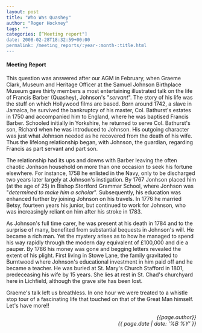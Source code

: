 ```yaml
---
layout: post
title: "Who Was Quashey"
author: "Roger Hockney"
tags: ""
categories: [“Meeting report"]
date: 2008-02-28T18:32:59+00:00
permalink: /meeting_reports/:year-:month-:title.html
---
```

#### Meeting Report ####

This question was answered after our AGM in February, when Graeme Clark, Museum and Heritage Officer at the Samuel Johnson Birthplace Museum gave thirty members a most entertaining illustrated talk on the life of Francis Barber (Quashey), Johnson's "*servant*". The story of his life was the stuff on which Hollywood films are based. Born around 1742, a slave in Jamaica, he survived the bankruptcy of his master, Col. Bathurst's estates in 1750 and accompanied him to England, where he was baptised Francis Barber. Schooled initially in Yorkshire, he returned to serve Col. Bathurst's son, Richard when he was introduced to Johnson. His outgoing character was just what Johnson needed as he recovered from the death of his wife. Thus the lifelong relationship began, with Johnson, the guardian, regarding Francis as part servant and part son.

The relationship had its ups and downs with Barber leaving the often chaotic Jonhson household on more than one occasion to seek his fortune elsewhere. For instance, 1758 he enlisted in the Navy, only to be discharged two years later largely at Johnson's instigation. By 1767 Jonhson placed him (at the age of 25) in Bishop Stortford Grammar School, where Jonhson was "*determined to make him a scholar*". Subsequently, his education was enhanced further by joining Johnson on his travels. In 1776 he married Betsy, fourteen years his junior, but continued to work for Johnson, who was increasingly reliant on him after his stroke in 1783.

As Johnson's full time carer, he was present at his death in 1784 and to the surprise of many, benefited from substantial bequests in Johnson's will. He became a rich man. Yet the mystery arises as to how he managed to spend his way rapidly through the modern day equivalent of £100,000 and die a pauper. By 1786 his money was gone and begging letters revealed the extent of his plight. First living in Stowe Lane, the family gravitated to Burntwood where Johnson's educational investment in him paid off and he became a teacher. He was buried at St. Mary's Church Stafford in 1801, predeceasing his wife by 15 years. She lies at rest in St. Chad's churchyard here in Lichfield, although the grave site has been lost.

Graeme's talk left us breathless. In one hour we were treated to a whistle stop tour of a fascinating life that touched on that of the Great Man himself. Let's have more!!

<p align="right"><i> {{page.author}} <br> {{ page.date | date: '%B %Y' }} </i></p>
